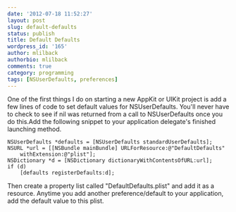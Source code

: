 ```yaml
---
date: '2012-07-18 11:52:27'
layout: post
slug: default-defaults
status: publish
title: Default Defaults
wordpress_id: '165'
author: mlilback
authorbio: mlilback
comments: true
category: programming
tags: [NSUserDefaults, preferences]
---
```


One of the first things I do on starting a new AppKit or UIKit project is add a few lines of code to set default values for NSUserDefaults. You'll never have to check to see if nil was returned from a call to NSUserDefaults once you do this.Add the following snippet to your application delegate's finished launching method.


```objc
NSUserDefaults *defaults = [NSUserDefaults standardUserDefaults];
NSURL *url = [[NSBundle mainBundle] URLForResource:@"DefaultDefaults" 
	withExtension:@"plist"];
NSDictionary *d = [NSDictionary dictionaryWithContentsOfURL:url];
if (d)
	[defaults registerDefaults:d];
```

Then create a property list called "DefaultDefaults.plist" and add it as a resource. Anytime you add another preference/default to your application, add the default value to this plist.

		
		
